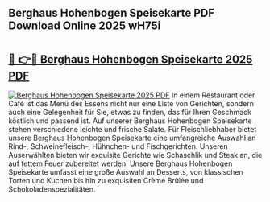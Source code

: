 ## Berghaus Hohenbogen Speisekarte PDF Download Online 2025 wH75i

# <h2><a href="http://gcdtc0.nevu.top/?p=Berghaus+Hohenbogen+Speisekarte">🔗 👉🔴 Berghaus Hohenbogen Speisekarte 2025 PDF</a></h2>

[![Berghaus Hohenbogen Speisekarte 2025 PDF](https://i.imgur.com/dBaPXMq.png)](http://gcdtc0.nevu.top/?p=Berghaus+Hohenbogen+Speisekarte)
In einem Restaurant oder Café ist das Menü des Essens nicht nur eine Liste von Gerichten, sondern auch eine Gelegenheit für Sie, etwas zu finden, das für Ihren Geschmack köstlich und passend ist. Auf unserer Berghaus Hohenbogen Speisekarte stehen verschiedene leichte und frische Salate. Für Fleischliebhaber bietet unsere Berghaus Hohenbogen Speisekarte eine umfangreiche Auswahl an Rind-, Schweinefleisch-, Hühnchen- und Fischgerichten. Unseren Auserwählten bieten wir exquisite Gerichte wie Schaschlik und Steak an, die auf fettem Feuer zubereitet werden. Unsere Berghaus Hohenbogen Speisekarte umfasst eine große Auswahl an Desserts, von klassischen Torten und Kuchen bis hin zu exquisiten Crème Brûlée und Schokoladenspezialitäten.
